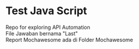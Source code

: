 # Test Java Script
Repo for exploring API Automation <br>
File Jawaban bernama "Last" <br>
Report Mochawesome ada di Folder Mochawesome